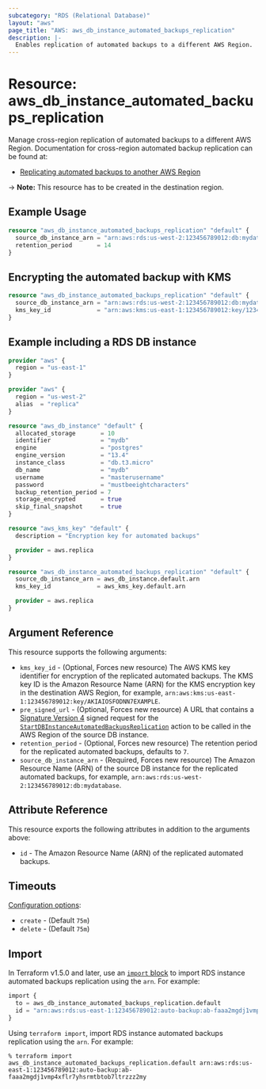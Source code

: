 ```yaml
---
subcategory: "RDS (Relational Database)"
layout: "aws"
page_title: "AWS: aws_db_instance_automated_backups_replication"
description: |-
  Enables replication of automated backups to a different AWS Region.
---
```


# Resource: aws_db_instance_automated_backups_replication

Manage cross-region replication of automated backups to a different AWS Region. Documentation for cross-region automated backup replication can be found at:

* [Replicating automated backups to another AWS Region](https://docs.aws.amazon.com/AmazonRDS/latest/UserGuide/USER_ReplicateBackups.html)

-> **Note:** This resource has to be created in the destination region.

## Example Usage

```terraform
resource "aws_db_instance_automated_backups_replication" "default" {
  source_db_instance_arn = "arn:aws:rds:us-west-2:123456789012:db:mydatabase"
  retention_period       = 14
}
```

## Encrypting the automated backup with KMS

```terraform
resource "aws_db_instance_automated_backups_replication" "default" {
  source_db_instance_arn = "arn:aws:rds:us-west-2:123456789012:db:mydatabase"
  kms_key_id             = "arn:aws:kms:us-east-1:123456789012:key/12345678-1234-1234-1234-123456789012"
}
```

## Example including a RDS DB instance

```terraform
provider "aws" {
  region = "us-east-1"
}

provider "aws" {
  region = "us-west-2"
  alias  = "replica"
}

resource "aws_db_instance" "default" {
  allocated_storage       = 10
  identifier              = "mydb"
  engine                  = "postgres"
  engine_version          = "13.4"
  instance_class          = "db.t3.micro"
  db_name                 = "mydb"
  username                = "masterusername"
  password                = "mustbeeightcharacters"
  backup_retention_period = 7
  storage_encrypted       = true
  skip_final_snapshot     = true
}

resource "aws_kms_key" "default" {
  description = "Encryption key for automated backups"

  provider = aws.replica
}

resource "aws_db_instance_automated_backups_replication" "default" {
  source_db_instance_arn = aws_db_instance.default.arn
  kms_key_id             = aws_kms_key.default.arn

  provider = aws.replica
}
```

## Argument Reference

This resource supports the following arguments:

* `kms_key_id` - (Optional, Forces new resource) The AWS KMS key identifier for encryption of the replicated automated backups. The KMS key ID is the Amazon Resource Name (ARN) for the KMS encryption key in the destination AWS Region, for example, `arn:aws:kms:us-east-1:123456789012:key/AKIAIOSFODNN7EXAMPLE`.
* `pre_signed_url` - (Optional, Forces new resource) A URL that contains a [Signature Version 4](https://docs.aws.amazon.com/general/latest/gr/signature-version-4.html) signed request for the [`StartDBInstanceAutomatedBackupsReplication`](https://docs.aws.amazon.com/AmazonRDS/latest/APIReference/API_StartDBInstanceAutomatedBackupsReplication.html) action to be called in the AWS Region of the source DB instance.
* `retention_period` - (Optional, Forces new resource) The retention period for the replicated automated backups, defaults to `7`.
* `source_db_instance_arn` - (Required, Forces new resource) The Amazon Resource Name (ARN) of the source DB instance for the replicated automated backups, for example, `arn:aws:rds:us-west-2:123456789012:db:mydatabase`.

## Attribute Reference

This resource exports the following attributes in addition to the arguments above:

* `id` - The Amazon Resource Name (ARN) of the replicated automated backups.

## Timeouts

[Configuration options](https://developer.hashicorp.com/terraform/language/resources/syntax#operation-timeouts):

- `create` - (Default `75m`)
- `delete` - (Default `75m`)

## Import

In Terraform v1.5.0 and later, use an [`import` block](https://developer.hashicorp.com/terraform/language/import) to import RDS instance automated backups replication using the `arn`. For example:

```terraform
import {
  to = aws_db_instance_automated_backups_replication.default
  id = "arn:aws:rds:us-east-1:123456789012:auto-backup:ab-faaa2mgdj1vmp4xflr7yhsrmtbtob7ltrzzz2my"
}
```

Using `terraform import`, import RDS instance automated backups replication using the `arn`. For example:

```console
% terraform import aws_db_instance_automated_backups_replication.default arn:aws:rds:us-east-1:123456789012:auto-backup:ab-faaa2mgdj1vmp4xflr7yhsrmtbtob7ltrzzz2my
```
